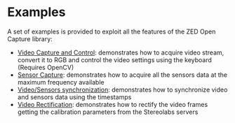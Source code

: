 # Examples

A set of examples is provided to exploit all the features of the ZED Open Capture library:

- [Video Capture and Control](zed_oc_video_example_8cpp-example.html): demonstrates how to acquire video stream, convert it to RGB and control the video settings using the keyboard (Requires OpenCV)
- [Sensor Capture](zed_oc_sensors_example_8cpp-example.html): demonstrates how to acquire all the sensors data at the maximum frequency available
- [Video/Sensors synchronization](zed_oc_sync_example_8cpp-example.html): demonstrates how to synchronize video and sensors data using the timestamps
- [Video Rectification](zed_oc_rectify_example_8cpp-example.html): demonstrates how to rectify the video frames getting the calibration parameters from the Stereolabs servers

